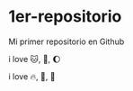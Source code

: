 # 1er-repositorio

Mi primer repositorio en Github

i love :cat:, :sunflower:, :moon: 

i love :fire:, :rainbow:, :orange:

